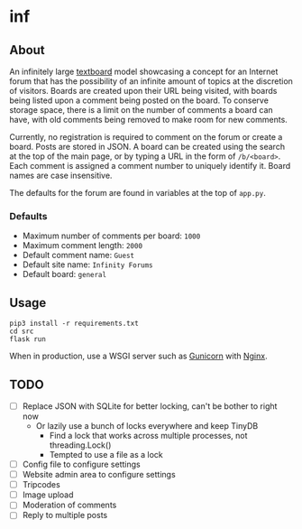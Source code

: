 # inf

## About

An infinitely large [textboard](https://en.wikipedia.org/wiki/Textboard) model
showcasing a concept for an Internet forum that has the possibility of an
infinite amount of topics at the discretion of visitors. Boards are created
upon their URL being visited, with boards being listed upon a comment being
posted on the board. To conserve storage space, there is a limit on the number
of comments a board can have, with old comments being removed to make room for
new comments.

Currently, no registration is required to comment on the forum or create
a board. Posts are stored in JSON. A board can be created using the search
at the top of the main page, or by typing a URL in the form of `/b/<board>`.
Each comment is assigned a comment number to uniquely identify it. Board names
are case insensitive.

The defaults for the forum are found in variables at the top of `app.py`.

### Defaults
- Maximum number of comments per board: `1000`
- Maximum comment length: `2000`
- Default comment name: `Guest`
- Default site name: `Infinity Forums`
- Default board: `general`

## Usage

```
pip3 install -r requirements.txt
cd src
flask run
```

When in production, use a WSGI server such as [Gunicorn](https://gunicorn.org/)
with [Nginx](https://nginx.org/).

## TODO

- [ ] Replace JSON with SQLite for better locking, can't be bother to right now
	- Or lazily use a bunch of locks everywhere and keep TinyDB
		- Find a lock that works across multiple processes, not threading.Lock()
		- Tempted to use a file as a lock
- [ ] Config file to configure settings
- [ ] Website admin area to configure settings
- [ ] Tripcodes
- [ ] Image upload
- [ ] Moderation of comments
- [ ] Reply to multiple posts

